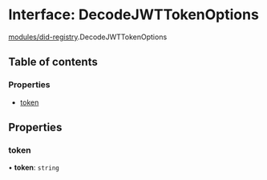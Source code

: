 # Interface: DecodeJWTTokenOptions

[modules/did-registry](../modules/modules_did_registry.md).DecodeJWTTokenOptions

## Table of contents

### Properties

- [token](modules_did_registry.DecodeJWTTokenOptions.md#token)

## Properties

### token

• **token**: `string`
